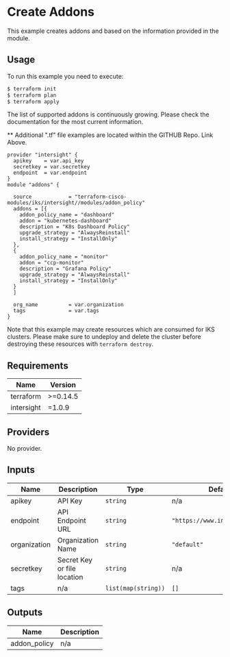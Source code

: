 # Create Addons

This example creates addons and based on the information provided in the module.

## Usage

To run this example you need to execute:

```bash
$ terraform init
$ terraform plan
$ terraform apply
```

The list of supported addons is continuously growing.  Please check the documentation for the most current information.

** Additional ".tf" file examples are located within the GITHUB Repo.  Link Above.

```
provider "intersight" {
  apikey    = var.api_key
  secretkey = var.secretkey
  endpoint  = var.endpoint
}
module "addons" {

  source            = "terraform-cisco-modules/iks/intersight//modules/addon_policy"
  addons = [{
    addon_policy_name = "dashboard"
    addon = "kubernetes-dashboard"
    description = "K8s Dashboard Policy"
    upgrade_strategy = "AlwaysReinstall"
    install_strategy = "InstallOnly"
  },
  {
    addon_policy_name = "monitor"
    addon = "ccp-monitor"
    description = "Grafana Policy"
    upgrade_strategy = "AlwaysReinstall"
    install_strategy = "InstallOnly"
  }
  ]

  org_name          = var.organization
  tags              = var.tags
}
```



Note that this example may create resources which are consumed for IKS clusters.  Please make sure to undeploy and delete the cluster before destroying these resources with `terraform destroy`.
<!-- BEGINNING OF PRE-COMMIT-TERRAFORM DOCS HOOK -->
## Requirements

| Name | Version |
|------|---------|
| terraform | >=0.14.5 |
| intersight | =1.0.9 |

## Providers

No provider.

## Inputs

| Name | Description | Type | Default | Required |
|------|-------------|------|---------|:--------:|
| apikey | API Key | `string` | n/a | yes |
| endpoint | API Endpoint URL | `string` | `"https://www.intersight.com"` | no |
| organization | Organization Name | `string` | `"default"` | no |
| secretkey | Secret Key or file location | `string` | n/a | yes |
| tags | n/a | `list(map(string))` | `[]` | no |

## Outputs

| Name | Description |
|------|-------------|
| addon\_policy | n/a |

<!-- END OF PRE-COMMIT-TERRAFORM DOCS HOOK -->
